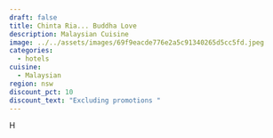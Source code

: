 ```yaml
---
draft: false
title: Chinta Ria... Buddha Love
description: Malaysian Cuisine
image: ../../assets/images/69f9eacde776e2a5c91340265d5cc5fd.jpeg
categories:
  - hotels
cuisine:
  - Malaysian
region: nsw
discount_pct: 10
discount_text: "Excluding promotions "
---
```

H
